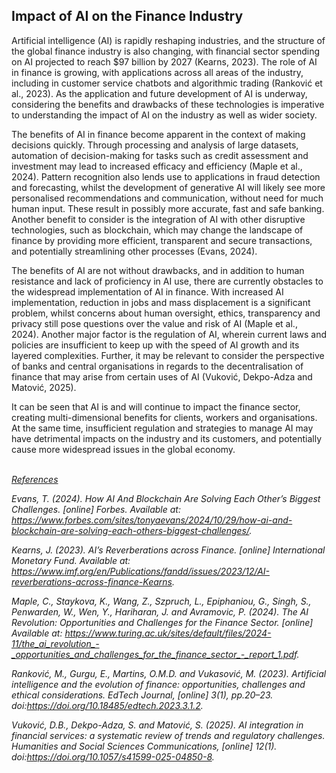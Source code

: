 ## Impact of AI on the Finance Industry

Artificial intelligence (AI) is rapidly reshaping industries, and the structure of the global finance industry is also changing, with financial sector spending on AI projected to reach $97 billion by 2027 (Kearns, 2023). The role of AI in finance is growing, with applications across all areas of the industry, including in customer service chatbots and algorithmic trading (Ranković et al., 2023). As the application and future development of AI is underway, considering the benefits and drawbacks of these technologies is imperative to understanding the impact of AI on the industry as well as wider society.

The benefits of AI in finance become apparent in the context of making decisions quickly. Through processing and analysis of large datasets, automation of decision-making for tasks such as credit assessment and investment may lead to increased efficacy and efficiency (Maple et al., 2024). Pattern recognition also lends use to applications in fraud detection and forecasting, whilst the development of generative AI will likely see more personalised recommendations and communication, without need for much human input. These result in possibly more accurate, fast and safe banking. Another benefit to consider is the integration of AI with other disruptive technologies, such as blockchain, which may change the landscape of finance by providing more efficient, transparent and secure transactions, and potentially streamlining other processes (Evans, 2024).

The benefits of AI are not without drawbacks, and in addition to human resistance and lack of proficiency in AI use, there are currently obstacles to the widespread implementation of AI in finance. With increased AI implementation, reduction in jobs and mass displacement is a significant problem, whilst concerns about human oversight, ethics, transparency and privacy still pose questions over the value and risk of AI (Maple et al., 2024). Another major factor is the regulation of AI, wherein current laws and policies are insufficient to keep up with the speed of AI growth and its layered complexities. Further, it may be relevant to consider the perspective of banks and central organisations in regards to the decentralisation of finance that may arise from certain uses of AI (Vuković, Dekpo-Adza and Matović, 2025).

It can be seen that AI is and will continue to impact the finance sector, creating multi-dimensional benefits for clients, workers and organisations. At the same time, insufficient regulation and strategies to manage AI may have detrimental impacts on the industry and its customers, and potentially cause more widespread issues in the global economy.

\
*<ins>References</ins>*

*Evans, T. (2024). How AI And Blockchain Are Solving Each Other’s Biggest Challenges. [online] Forbes. Available at: https://www.forbes.com/sites/tonyaevans/2024/10/29/how-ai-and-blockchain-are-solving-each-others-biggest-challenges/.*

*Kearns, J. (2023). AI’s Reverberations across Finance. [online] International Monetary Fund. Available at: https://www.imf.org/en/Publications/fandd/issues/2023/12/AI-reverberations-across-finance-Kearns.*

*Maple, C., Staykova, K., Wang, Z., Szpruch, L., Epiphaniou, G., Singh, S., Penwarden, W., Wen, Y., Hariharan, J. and Avramovic, P. (2024). The AI Revolution: Opportunities and Challenges for the Finance Sector. [online] Available at: https://www.turing.ac.uk/sites/default/files/2024-11/the_ai_revolution_-_opportunities_and_challenges_for_the_finance_sector_-_report_1.pdf.*

*Ranković, M., Gurgu, E., Martins, O.M.D. and Vukasović, M. (2023). Artificial intelligence and the evolution of finance: opportunities, challenges and ethical considerations. EdTech Journal, [online] 3(1), pp.20–23. doi:https://doi.org/10.18485/edtech.2023.3.1.2.*

*Vuković, D.B., Dekpo-Adza, S. and Matović, S. (2025). AI integration in financial services: a systematic review of trends and regulatory challenges. Humanities and Social Sciences Communications, [online] 12(1). doi:https://doi.org/10.1057/s41599-025-04850-8.*

